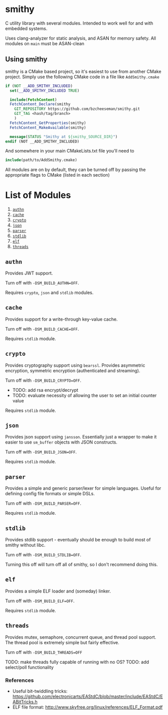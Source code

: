 # smithy

C utility library with several modules. Intended to work well for and with embedded systems.

Uses clang-analyzer for static analysis, and ASAN for memory safety. All modules on `main` must be ASAN-clean

## Using smithy

smithy is a CMake based project, so it's easiest to use from another CMake project. Simply use the following CMake code
in a file like
`AddSmithy.cmake`

```cmake
if (NOT __ADD_SMITHY_INCLUDED)
  set(__ADD_SMITHY_INCLUDED TRUE)

  include(FetchContent)
  FetchContent_Declare(smithy
    GIT_REPOSITORY https://github.com/bzcheeseman/smithy.git
    GIT_TAG <hash/tag/branch>
    )
  FetchContent_GetProperties(smithy)
  FetchContent_MakeAvailable(smithy)

  message(STATUS "Smithy at ${smithy_SOURCE_DIR}")
endif (NOT __ADD_SMITHY_INCLUDED)
```

And somewhere in your main CMakeLists.txt file you'll need to

```cmake
include(path/to/AddSmithy.cmake)
```

All modules are on by default, they can be turned off by passing the appropriate flags to CMake (listed in each section)

# List of Modules
1. [`authn`](#authn)
2. [`cache`](#cache)
3. [`crypto`](#crypto)
4. [`json`](#json)
5. [`parser`](#parser)
6. [`stdlib`](#stdlib)
7. [`elf`](#elf)
8. [`threads`](#threads)

## `authn`

Provides JWT support.

Turn off with `-DSM_BUILD_AUTHN=OFF`.

Requires `crypto`, `json` and `stdlib` modules.

## `cache`

Provides support for a write-through key-value cache.

Turn off with `-DSM_BUILD_CACHE=OFF`.

Requires `stdlib` module.

## `crypto`

Provides cryptography support using `bearssl`. Provides asymmetric encryption, symmetric encryption (authenticated and
streaming).

Turn off with `-DSM_BUILD_CRYPTO=OFF`.

- TODO: add rsa encrypt/decrypt
- TODO: evaluate necessity of allowing the user to set an initial counter value

Requires `stdlib` module.

## `json`

Provides json support using `jansson`. Essentially just a wrapper to make it easier to use `sm_buffer` objects with JSON
constructs.

Turn off with `-DSM_BUILD_JSON=OFF`.

Requires `stdlib` module.

## `parser`

Provides a simple and generic parser/lexer for simple languages. Useful for defining config file formats or simple DSLs.

Turn off with `-DSM_BUILD_PARSER=OFF`.

Requires `stdlib` module.

## `stdlib`

Provides stdlib support - eventually should be enough to build most of smithy without libc.

Turn off with `-DSM_BUILD_STDLIB=OFF`.

Turning this off will turn off all of smithy, so I don't recommend doing this.

## `elf`

Provides a simple ELF loader and (someday) linker.

Turn off with `-DSM_BUILD_ELF=OFF`.

Requires `stdlib` module.

## `threads`

Provides mutex, semaphore, concurrent queue, and thread pool support. The thread pool is extremely simple but
fairly effective.

Turn off with `-DSM_BUILD_THREADS=OFF`

TODO: make threads fully capable of running with no OS?
TODO: add select/poll functionality

### References
- Useful bit-twiddling tricks: https://github.com/electronicarts/EAStdC/blob/master/include/EAStdC/EABitTricks.h
- ELF file format: http://www.skyfree.org/linux/references/ELF_Format.pdf
